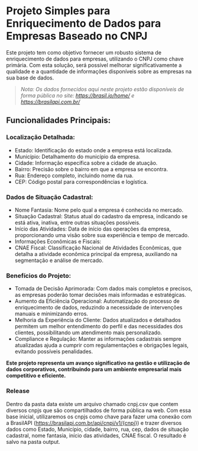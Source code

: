 # Projeto Simples para Enriquecimento de Dados para Empresas Baseado no CNPJ #

Este projeto tem como objetivo fornecer um robusto sistema de enriquecimento de dados para empresas, utilizando o CNPJ como chave primária. Com esta solução, será possível melhorar significativamente a qualidade e a quantidade de informações disponíveis sobre as empresas na sua base de dados.

> *Nota: Os dados fornecidos aqui neste projeto estão disponíveis de forma pública no site: https://brasil.io/home/ e https://brasilapi.com.br/*

## Funcionalidades Principais: ##

### Localização Detalhada: ###

* Estado: Identificação do estado onde a empresa está localizada.
* Município: Detalhamento do município da empresa.
* Cidade: Informação específica sobre a cidade de atuação.
* Bairro: Precisão sobre o bairro em que a empresa se encontra.
* Rua: Endereço completo, incluindo nome da rua.
* CEP: Código postal para correspondências e logística.
  
### Dados de Situação Cadastral: ###

* Nome Fantasia: Nome pelo qual a empresa é conhecida no mercado.
* Situação Cadastral: Status atual do cadastro da empresa, indicando se está ativa, inativa, entre outras situações possíveis.
* Início das Atividades: Data de início das operações da empresa, proporcionando uma visão sobre sua experiência e tempo de mercado.
* Informações Econômicas e Fiscais:
* CNAE Fiscal: Classificação Nacional de Atividades Econômicas, que detalha a atividade econômica principal da empresa, auxiliando na segmentação e análise de mercado.
  
### Benefícios do Projeto: ###

* Tomada de Decisão Aprimorada: Com dados mais completos e precisos, as empresas poderão tomar decisões mais informadas e estratégicas.
* Aumento da Eficiência Operacional: Automatização do processo de enriquecimento de dados, reduzindo a necessidade de intervenções manuais e minimizando erros.
* Melhoria da Experiência do Cliente: Dados atualizados e detalhados permitem um melhor entendimento do perfil e das necessidades dos clientes, possibilitando um atendimento mais personalizado.
* Compliance e Regulação: Manter as informações cadastrais sempre atualizadas ajuda a cumprir com regulamentações e obrigações legais, evitando possíveis penalidades.
  
 **Este projeto representa um avanço significativo na gestão e utilização de dados corporativos, contribuindo para um ambiente empresarial mais competitivo e eficiente.**

### Release ###

Dentro da pasta data existe um arquivo chamado cnpj.csv que contem diversos cnpjs que são compartilhados de forma pública na web. 
Com essa base inicial, utilizaremos os cnpjs como chave para fazer uma conexão com a BrasilAPI (https://brasilapi.com.br/api/cnpj/v1/{cnpj}) e trazer diversos dados como Estado, Município, cidade, bairro, rua, cep, dados de situação cadastral, nome fantasia,
início das atividades, CNAE fiscal.
O resultado é salvo na pasta output.
